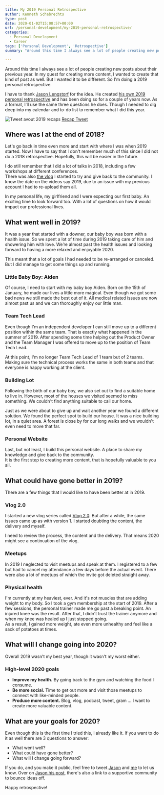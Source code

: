 ```yaml
---
title: My 2019 Personal Retrospective
author: Kenneth Schabrechts
type: post
date: 2020-01-02T15:08:57+00:00
url: /personal-development/my-2019-personal-retrospective/
categories:
  - Personal Development
  - Career
tags: ['Personal Development', 'Retrospective']
summary: "Around this time I always see a lot of people creating new posts about their previous year. In my quest for creating more content, I wanted to create that kind of post as well. But I wanted it to be different. So I'm doing a 2019 personal retrospective."

---
```

Around this time I always see a lot of people creating new posts about their previous year. In my quest for creating more content, I wanted to create that kind of post as well. But I wanted it to be different. So I'm doing a 2019 personal retrospective.

I have to thank [Jason Lengstorf](https://twitter.com/jlengstorf "Jason Lengstorf Twitter") for the idea. He created [his own 2019 personal retrospective](https://lengstorf.com/2019-personal-retrospective/ "Jason Lengstorf Retrospective") and has been doing so for a couple of years now. As a format, I'll use the same three questions he does. Though I needed to dig deep into my calendar and to-do list to remember what I did this year.

![Tweet avout 2019 recaps](/images/2020/personal-retrospective/recap-tweet.png)
[Recap Tweet](https://twitter.com/schabrechtsk/status/1210882679811518464 "Recap 2019 Tweet")

## Where was I at the end of 2018?

Let's go back in time even more and start with where I was when 2019 started. Now I have to say that I don't remember much of this since I did not do a 2018 retrospective. Hopefully, this will be easier in the future.

I do still remember that I did a lot of talks in 2018, including a few workshops at different conferences.    
There was also [the vlog](https://www.youtube.com/playlist?list=PLDwQRYvEa4xVFdulnPO4WnHfFnT58dc_t "Vlog") I started to try and give back to the community. I know the date on the videos say 2019, due to an issue with my previous account I had to re-upload them all.

In my personal life, my girlfriend and I were expecting our first baby. An exciting time to look forward too. With a lot of questions on how it would impact our professional lives.

## What went well in 2019?

It was a year that started with a downer, our baby boy was born with a health issue. So we spent a lot of time during 2019 taking care of him and showering him with love. We’re almost past the health issues and looking forward to having a more relaxed and enjoyable 2020.

This meant that a lot of goals I had needed to be re-arranged or canceled. But I did manage to get some things up and running.

### Little Baby Boy: Aiden

Of course, I need to start with my baby boy Aiden. Born on the 15th of January, he made our lives a little more magical. Even though we got some bad news we still made the best out of it. All medical related issues are now almost past us and we can thoroughly enjoy our little man.

### Team Tech Lead

Even though I'm an independent developer I can still move up to a different position within the same team. That is exactly what happened in the summer of 2019. After spending some time helping out the Product Owner and the Team Manager I was offered to move up to the position of Team Tech Lead.

At this point, I'm no longer Team Tech Lead of 1 team but of 2 teams. Making sure the technical process works the same in both teams and that everyone is happy working at the client.

### Building Lot

Following the birth of our baby boy, we also set out to find a suitable home to live in. However, most of the houses we visited seemed to miss something. We couldn't find anything suitable to call our home.

Just as we were about to give up and wait another year we found a different solution. We found the perfect spot to build our house. It was a nice building lot, in a quiet area. A forest is close by for our long walks and we wouldn't even need to move that far.

### Personal Website

Last, but not least, I build this personal website. A place to share my knowledge and give back to the community.   
It is the first step to creating more content, that is hopefully valuable to you all.

## What could have gone better in 2019?

There are a few things that I would like to have been better at in 2019.

### Vlog 2.0

I started a new vlog series called [Vlog 2.0](https://www.youtube.com/playlist?list=PLDwQRYvEa4xV8z81zYYQ6WbtVDLtoXOjL "Vlog 2.0"). But after a while, the same issues came up as with version 1. I started doubting the content, the delivery and myself.

I need to review the process, the content and the delivery. That means 2020 might see a continuation of the vlog.

### Meetups

In 2019 I neglected to visit meetups and speak at them. I registered to a few but had to cancel my attendance a few days before the actual event. There were also a lot of meetups of which the invite got deleted straight away.

### Physical health

I'm currently at my heaviest, ever. And it's not muscles that are adding weight to my body. So I took a gym membership at the start of 2019. After a few sessions, the personal trainer made me go past a breaking point. An injured knee was the result. After that, I didn't trust the trainer anymore and when my knee was healed up I just stopped going.  
As a result, I gained more weight, ate even more unhealthy and feel like a sack of potatoes at times.

## What will I change going into 2020?

Overall 2019 wasn't my best year, though it wasn't my worst either.

### High-level 2020 goals

  * **Improve my health.** By going back to the gym and watching the food I consume.
  * **Be more social.** Time to get out more and visit those meetups to connect with like-minded people.
  * **Produce more content.** Blog, vlog, podcast, tweet, gram &#8230; I want to create more valuable content.

## What are your goals for 2020?

Even though this is the first time I tried this, I already like it. If you want to do it as well there are 3 questions to answer:

  * What went well?
  * What could have gone better?
  * What will I change going forward?



If you do, and you make it public, feel free to tweet [Jason](https://twitter.com/jlengstorf "Jason Lengstorf Twitter") and [me](https://twitter.com/schabrechtsk "SchabrechtsK Twitter") to let us know. Over on [Jason his post](https://lengstorf.com/2019-personal-retrospective/ "Jason Lengstorf Retrospective"), there's also a link to a supportive community to bounce ideas off.

Happy retrospective!